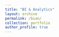```yaml
---
title: "BI & Analytics"
layout: archive
permalink: /bian/
collection: portfolio
author_profile: true
---
```



